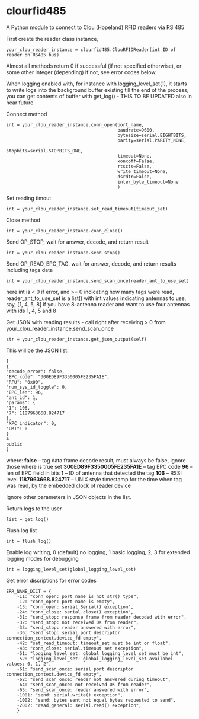 # clourfid485
A Python module to connect to Clou (Hopeland) RFID readers via RS 485


First create the reader class instance,
```
your_clou_reader_instance = clourfid485.ClouRFIDReader(int ID of reader on RS485 bus)
```

Almost all methods return 0 if successful (if not specified otherwise), or some other integer (depending) if not, see error codes below.

When logging enabled with, for instance with logging_level_set(1), it starts to write logs into the background buffer existing till the end of the process, you can get contents of buffer with get_log() - THIS TO BE UPDATED also in near future

Connect method
```
int = your_clou_reader_instance.conn_open(port_name,
                                          baudrate=9600,
                                          bytesize=serial.EIGHTBITS,
                                          parity=serial.PARITY_NONE,
                                          stopbits=serial.STOPBITS_ONE,
                                          timeout=None,
                                          xonxoff=False,
                                          rtscts=False,
                                          write_timeout=None,
                                          dsrdtr=False,
                                          inter_byte_timeout=None
                                          )
```

Set reading timout
```
int = your_clou_reader_instance.set_read_timeout(timeout_set)
```

Close method
```
int = your_clou_reader_instance.conn_close()
```

Send OP_STOP, wait for answer, decode, and return result
```
int = your_clou_reader_instance.send_stop()
```

Send OP_READ_EPC_TAG, wait for answer, decode, and return results including tags data
```
int = your_clou_reader_instance.send_scan_once(reader_ant_to_use_set)
```
here int is < 0 if error, and >= 0 indicating how many tags were read, reader_ant_to_use_set is a list() with int values indicating antennas to use, say, [1, 4, 5, 8] if you have 8-antenna reader and want to use four antennas with ids 1, 4, 5 and 8

Get JSON with reading results - call right after receiving > 0 from your_clou_reader_instance.send_scan_once
```
str = your_clou_reader_instance.get_json_output(self)
```

This will be the JSON list:
```
[
{
"decode_error": false,
"EPC_code": "300ED89F3350005FE235FA1E",
"RFU": "0x00",
"num_sys_id_toggle": 0,
"EPC_len": 96,
"ant_id": 1,
"params": {
"1": 106,
"7": 1187963668.824717
},
"XPC_indicator": 0,
"UMI": 0
}
4
public
]
```

where:
**false** – tag data frame decode result, must always be false, ignore those where is true set
**300ED89F3350005FE235FA1E** – tag EPC code
**96** – len of EPC field in bits
**1** – ID of antenna that detected the tag
**106** – RSSI level
**1187963668.824717** – UNIX style timestamp for the time when tag was read, by the embedded clock of reader device

Ignore other parameters in JSON objects in the list.

Return logs to the user
```
list = get_log()
```

Flush log list
```
int = flush_log()
```

Enable log writing, 0 (default) no logging, 1 basic logging, 2, 3 for extended logging modes for debugging
```
int = logging_level_set(global_logging_level_set)
```

Get error discriptions for error codes
```
ERR_NAME_DICT = {
    -11: "conn_open: port name is not str() type",
    -12: "conn_open: port name is empty",
    -13: "conn_open: serial.Serial() exception",
    -24: "conn_close: serial.close() exception",
    -31: "send_stop: response frame from reader decoded with error",
    -32: "send_stop: not received OK from reader",
    -33: "send_stop: reader answered with error",
    -36: "send_stop: serial port descriptor connection_context.device_fd empty",
    -42: "set_read_timeout: timeout_set must be int or float",
    -43: "conn_close: serial.timeout set exception",
    -51: "logging_level_set: global_logging_level_set must be int",
    -52: "logging_level_set: global_logging_level_set availabel values: 0, 1, 2",
    -61: "send_scan_once: serial port descriptor connection_context.device_fd empty",
    -62: "send_scan_once: reader not answered during timeout",
    -64: "send_scan_once: not received OK from reader",
    -65: "send_scan_once: reader answered with error",
    -1001: "send: serial.write() exception",
    -1002: "send: bytes sent not equal bytes requested to send",
    -2002: "read_general: serial.read() exception",
    }
 ```

